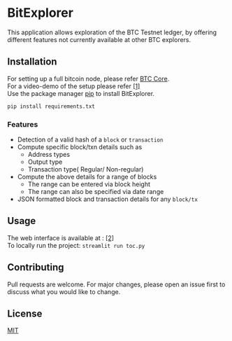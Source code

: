 # BitExplorer
This application allows exploration of the BTC Testnet ledger, by offering different features not currently available at other BTC explorers.


## Installation
For setting up a full bitcoin node, please refer [BTC Core](https://bit.ly/3hg2TMy).  
For a video-demo of the setup please refer [[1]](https://drive.google.com/file/d/1FJwqIkqRVJ71aikOYbtEe5acMh3zFg4_/view?usp=sharing)  
Use the package manager [pip](https://pip.pypa.io/en/stable/) to install BitExplorer.

```bash
pip install requirements.txt
```
### Features

- Detection of a valid hash of a ```block``` or ```transaction```
- Compute specific block/txn details such as
  * Address types
  * Output type
  * Transaction type( Regular/ Non-regular)
- Compute the above details for a range of blocks
  * The range can be entered via block height
  * The range can also be specified via date range
- JSON formatted block and transaction details for any ```block/tx```

## Usage
The web interface is available at : [[2]](http://206.189.131.95:8501/)  
To locally run the project: ```streamlit run toc.py```

## Contributing
Pull requests are welcome. For major changes, please open an issue first to discuss what you would like to change.

## License
[MIT](https://choosealicense.com/licenses/mit/)
